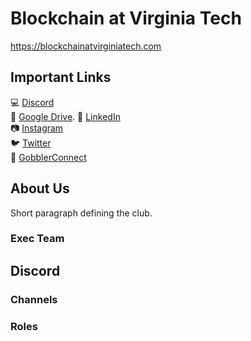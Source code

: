 # Blockchain at Virginia Tech
https://blockchainatvirginiatech.com  

## Important Links
💻 [Discord](https://discord.gg/FHM3zRjFpK)  
📝 [Google Drive](https://drive.google.com/drive/folders/1n7rqxzUtlVQfZF9H7uUctwasByy1WPZi?usp=sharing). 
👥 [LinkedIn](https://www.linkedin.com/company/blockchain-at-virginia-tech/)  
📷 [Instagram](https://www.instagram.com/blockchainatvirginiatech/)  
🐦 [Twitter](https://twitter.com/blockchainatvt)  
🦃 [GobblerConnect](https://gobblerconnect.vt.edu/organization/blockchainatvirginiatech)  

## About Us
Short paragraph defining the club.

### Exec Team

## Discord

### Channels

### Roles
